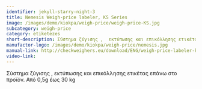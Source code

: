 ```yaml
---
identifier: jekyll-starry-night-3
title: Nemesis Weigh-price labeler, KS Series
image: /images/demo/kiokpa/weigh-price/weigh-price-KS.jpg
subcategory: weigh-price
category: etiketezes
short-description: Σύστημα ζύγισης ,  εκτύπωσης και επικόλλησης ετικέτας επάνω στο προϊόν.
manufactor-logo: /images/demo/kiokpa/weigh-price/nemesis.jpg
manual-link: http://checkweighers.eu/download/ENG/weigh-price-labeler-kx-series.pdf
video-link: 
---
```



Σύστημα ζύγισης ,  εκτύπωσης και επικόλλησης ετικέτας επάνω στο προϊόν.
Από 0,5g έως 30 kg